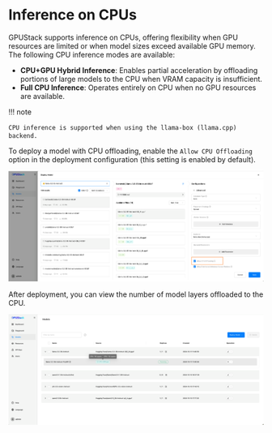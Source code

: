 # Inference on CPUs

GPUStack supports inference on CPUs, offering flexibility when GPU resources are limited or when model sizes exceed available GPU memory. The following CPU inference modes are available:

- **CPU+GPU Hybrid Inference**: Enables partial acceleration by offloading portions of large models to the CPU when VRAM capacity is insufficient.
- **Full CPU Inference**: Operates entirely on CPU when no GPU resources are available.

!!! note

    CPU inference is supported when using the llama-box (llama.cpp) backend.

To deploy a model with CPU offloading, enable the `Allow CPU Offloading` option in the deployment configuration (this setting is enabled by default).

![Allow CPU Offload](../assets/tutorials/inference-on-cpus/allow-cpu-offload.png)

After deployment, you can view the number of model layers offloaded to the CPU.

![CPU Offload](../assets/tutorials/inference-on-cpus/cpu-offload.png)
